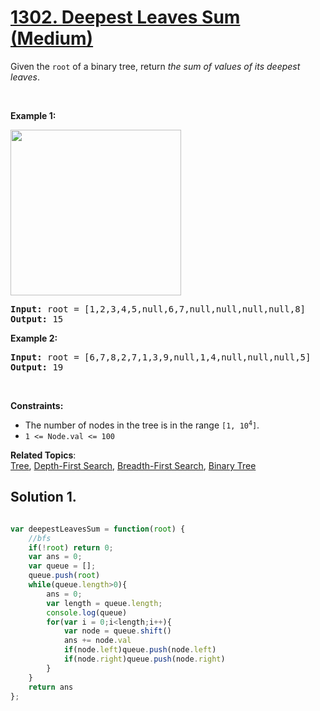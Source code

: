 # [1302. Deepest Leaves Sum (Medium)](https://leetcode.com/problems/deepest-leaves-sum/)

Given the <code>root</code> of a binary tree, return <em>the sum of values of its deepest leaves</em>.
<p>&nbsp;</p>
<p><strong>Example 1:</strong></p>
<img alt="" src="https://assets.leetcode.com/uploads/2019/07/31/1483_ex1.png" style="width: 273px; height: 265px;">
<pre><strong>Input:</strong> root = [1,2,3,4,5,null,6,7,null,null,null,null,8]
<strong>Output:</strong> 15
</pre>

<p><strong>Example 2:</strong></p>

<pre><strong>Input:</strong> root = [6,7,8,2,7,1,3,9,null,1,4,null,null,null,5]
<strong>Output:</strong> 19
</pre>

<p>&nbsp;</p>
<p><strong>Constraints:</strong></p>

<ul>
	<li>The number of nodes in the tree is in the range <code>[1, 10<sup>4</sup>]</code>.</li>
	<li><code>1 &lt;= Node.val &lt;= 100</code></li>
</ul>


**Related Topics**:  
[Tree](https://leetcode.com/tag/tree/), [Depth-First Search](https://leetcode.com/tag/depth-first-search/), [Breadth-First Search](https://leetcode.com/tag/breadth-first-search/), [Binary Tree](https://leetcode.com/tag/binary-tree/)

## Solution 1.

```js

var deepestLeavesSum = function(root) {
    //bfs 
    if(!root) return 0;
    var ans = 0;
    var queue = [];
    queue.push(root)
    while(queue.length>0){
        ans = 0;
        var length = queue.length;
        console.log(queue)
        for(var i = 0;i<length;i++){
            var node = queue.shift()
            ans += node.val
            if(node.left)queue.push(node.left)
            if(node.right)queue.push(node.right)
        }
    }
    return ans
};

```
